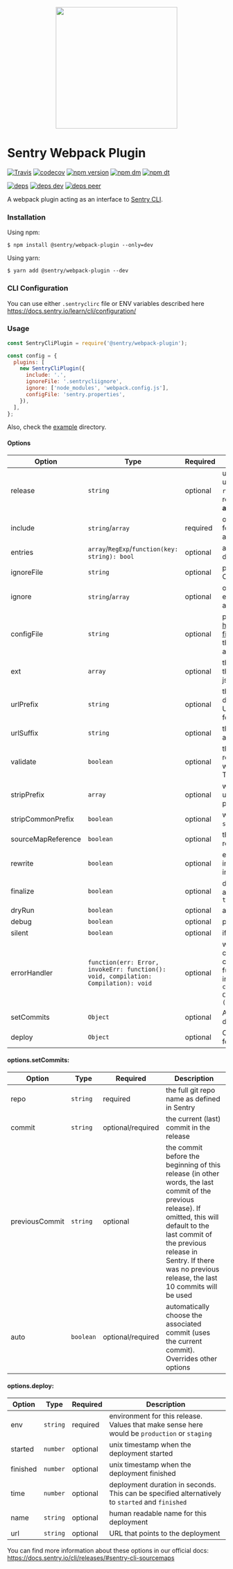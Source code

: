 <p align="center">
    <a href="https://sentry.io" target="_blank" align="center">
        <img src="https://sentry-brand.storage.googleapis.com/sentry-logo-black.png" width="280">
    </a>
<br/>
    <h1>Sentry Webpack Plugin</h1>
</p>

[![Travis](https://img.shields.io/travis/getsentry/sentry-webpack-plugin.svg?maxAge=2592000)](https://travis-ci.org/getsentry/sentry-webpack-plugin)
[![codecov](https://codecov.io/gh/getsentry/sentry-webpack-plugin/branch/master/graph/badge.svg)](https://codecov.io/gh/getsentry/sentry-webpack-plugin)
[![npm version](https://img.shields.io/npm/v/@sentry/webpack-plugin.svg)](https://www.npmjs.com/package/@sentry/webpack-plugin)
[![npm dm](https://img.shields.io/npm/dm/@sentry/webpack-plugin.svg)](https://www.npmjs.com/package/@sentry/webpack-plugin)
[![npm dt](https://img.shields.io/npm/dt/@sentry/webpack-plugin.svg)](https://www.npmjs.com/package/@sentry/webpack-plugin)

[![deps](https://david-dm.org/getsentry/sentry-webpack-plugin/status.svg)](https://david-dm.org/getsentry/sentry-webpack-plugin?view=list)
[![deps dev](https://david-dm.org/getsentry/sentry-webpack-plugin/dev-status.svg)](https://david-dm.org/getsentry/sentry-webpack-plugin?type=dev&view=list)
[![deps peer](https://david-dm.org/getsentry/sentry-webpack-plugin/peer-status.svg)](https://david-dm.org/getsentry/sentry-webpack-plugin?type=peer&view=list)

A webpack plugin acting as an interface to
[Sentry CLI](https://docs.sentry.io/learn/cli/).

### Installation

Using npm:

```
$ npm install @sentry/webpack-plugin --only=dev
```

Using yarn:

```
$ yarn add @sentry/webpack-plugin --dev
```

### CLI Configuration

You can use either `.sentryclirc` file or ENV variables described here
https://docs.sentry.io/learn/cli/configuration/

### Usage

```js
const SentryCliPlugin = require('@sentry/webpack-plugin');

const config = {
  plugins: [
    new SentryCliPlugin({
      include: '.',
      ignoreFile: '.sentrycliignore',
      ignore: ['node_modules', 'webpack.config.js'],
      configFile: 'sentry.properties',
    }),
  ],
};
```

Also, check the [example](example) directory.

#### Options

| Option | Type | Required | Description |
---------|------|----------|-------------
release | `string` | optional | unique name of a release, must be a `string`, should uniquely identify your release, defaults to `sentry-cli releases propose-version` command which should always return the correct version (**requires access to `git` CLI and root directory to be a valid repository**).
include | `string`/`array` | required | one or more paths that Sentry CLI should scan recursively for sources. It will upload all `.map` files and match associated `.js` files |
entries | `array`/`RegExp`/`function(key: string): bool` | optional | a filter for entry points that should be processed. By default, the release will be injected into all entry points. |
| ignoreFile | `string` | optional | path to a file containing list of files/directories to ignore. Can point to `.gitignore` or anything with same format |
| ignore | `string`/`array` | optional | one or more paths to ignore during upload. Overrides entries in `ignoreFile` file. If neither `ignoreFile` or `ignore` are present, defaults to `['node_modules']` |
| configFile | `string` | optional | path to Sentry CLI config properties, as described in https://docs.sentry.io/learn/cli/configuration/#properties-files. By default, the config file is looked for upwards from the current path and defaults from `~/.sentryclirc` are always loaded |
| ext | `array` | optional | this sets the file extensions to be considered. By default the following file extensions are processed: js, map, jsbundle and bundle. |
| urlPrefix | `string` | optional | this sets an URL prefix at the beginning of all files. This defaults to `~/` but you might want to set this to the full URL. This is also useful if your files are stored in a sub folder. eg: `url-prefix '~/static/js'` |
| urlSuffix | `string` | optional | this sets an URL suffix at the end of all files. Useful for appending query parameters. |
| validate | `boolean` | optional | this attempts sourcemap validation before upload when rewriting is not enabled. It will spot a variety of issues with source maps and cancel the upload if any are found. This is not the default as this can cause false positives. |
| stripPrefix | `array` | optional | when paired with `rewrite` this will chop-off a prefix from uploaded files. For instance you can use this to remove a path that is build machine specific. |
| stripCommonPrefix | `boolean` | optional |  when paired with `rewrite` this will add `~` to the `stripPrefix` array. |
| sourceMapReference | `boolean` | optional | this prevents the automatic detection of sourcemap references. |
| rewrite | `boolean` | optional | enables rewriting of matching sourcemaps so that indexed maps are flattened and missing sources are inlined if possible. defaults to `true` |
| finalize | `boolean` | optional | determines whether processed release should be automatically finalized after artifacts upload. defaults to `true` |
| dryRun | `boolean` | optional | attempts a dry run (useful for dev environments) |
| debug | `boolean` | optional | print some useful debug information |
| silent | `boolean` | optional | if `true`, all logs are suppressed (useful for `--json` option) |
| errorHandler | `function(err: Error, invokeErr: function(): void, compilation: Compilation): void` | optional | when Cli error occurs, plugin calls this function. webpack compilation failure can be chosen by calling `invokeErr` callback or not. If you don't want this plugin to prevent further compilation, you can use a compilation warning instead by setting this option to `(err, invokeErr, compilation) => { compilation.warnings.push('Sentry CLI Plugin: ' + err.message) }` instead. defaults to `(err, invokeErr) => { invokeErr() }` |
| setCommits | `Object` | optional | Adds commits to sentry - [see own table below](#setCommits) for more details |
| deploy | `Object` | optional | Creates a new release deployment - [see own table below](#deploy) for more details |


#### <a name="setCommits"></a>options.setCommits:

| Option | Type | Required | Description |
---------|------|----------|-------------
| repo | `string` | required | the full git repo name as defined in Sentry |
| commit | `string` | optional/required | the current (last) commit in the release |
| previousCommit | `string` | optional | the commit before the beginning of this release (in other words, the last commit of the previous release). If omitted, this will default to the last commit of the previous release in Sentry. If there was no previous release, the last 10 commits will be used |
| auto | `boolean` | optional/required | automatically choose the associated commit (uses the current commit). Overrides other options |

#### <a name="deploy"></a>options.deploy:

| Option | Type | Required | Description |
---------|------|----------|-------------
| env | `string` | required | environment for this release. Values that make sense here would be `production` or `staging` |
| started | `number` | optional | unix timestamp when the deployment started |
| finished | `number` | optional | unix timestamp when the deployment finished |
| time | `number` | optional | deployment duration in seconds. This can be specified alternatively to `started` and `finished` |
| name | `string` | optional | human readable name for this deployment |
| url | `string` | optional | URL that points to the deployment |

You can find more information about these options in our official docs:
https://docs.sentry.io/cli/releases/#sentry-cli-sourcemaps
